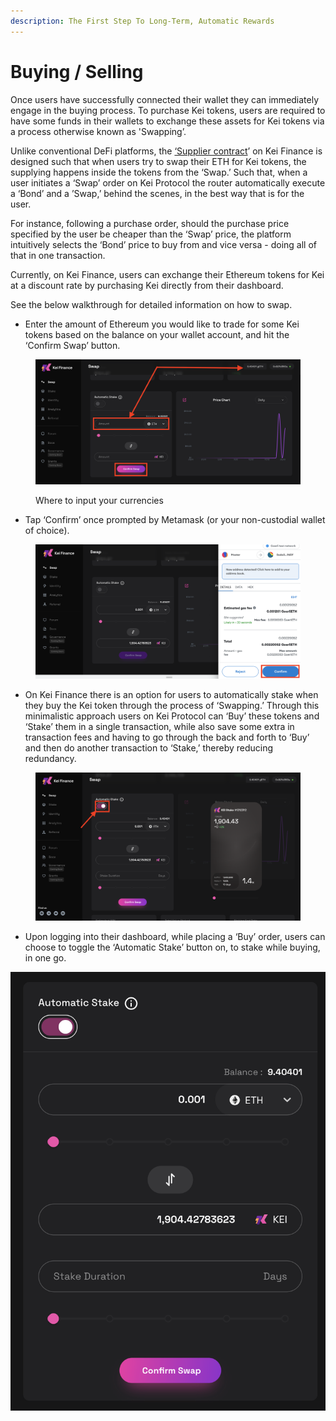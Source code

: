 ```yaml
---
description: The First Step To Long-Term, Automatic Rewards
---
```


# Buying / Selling

Once users have successfully connected their wallet they can immediately engage in the buying process. To purchase Kei tokens, users are required to have some funds in their wallets to exchange these assets for Kei tokens via a process otherwise known as 'Swapping’.

Unlike conventional DeFi platforms, the [‘Supplier contract](../mechanics/bonding.md)’ on Kei Finance is designed such that when users try to swap their ETH for Kei tokens, the supplying happens inside the tokens from the ‘Swap.’ Such that, when a user initiates a ‘Swap’ order on Kei Protocol the router automatically execute a ‘Bond’ and a ’Swap,’ behind the scenes, in the best way that is for the user.

For instance, following a purchase order, should the purchase price specified by the user be cheaper than the ‘Swap’ price, the platform intuitively selects the ‘Bond’ price to buy from and vice versa - doing all of that in one transaction.

Currently, on Kei Finance, users can exchange their Ethereum tokens for Kei at a discount rate by purchasing Kei directly from their dashboard.

See the below walkthrough for detailed information on how to swap.

* Enter the amount of Ethereum you would like to trade for some Kei tokens based on the balance on your wallet account, and hit the ‘Confirm Swap’ button.

<figure><img src="../.gitbook/assets/image (8).png" alt=""><figcaption><p>Where to input your currencies</p></figcaption></figure>

* Tap ‘Confirm’ once prompted by Metamask (or your non-custodial wallet of choice).

<figure><img src="../.gitbook/assets/image (9).png" alt=""><figcaption></figcaption></figure>

* On Kei Finance there is an option for users to automatically stake when they buy the Kei token through the process of ‘Swapping.’ Through this minimalistic approach users on Kei Protocol can ‘Buy’ these tokens and ‘Stake’ them in a single transaction, while also save some extra in transaction fees and having to go through the back and forth to ‘Buy’ and then do another transaction to ‘Stake,’ thereby reducing redundancy.

<figure><img src="../.gitbook/assets/image (12).png" alt=""><figcaption></figcaption></figure>

* Upon logging into their dashboard, while placing a ‘Buy’ order, users can choose to toggle the ‘Automatic Stake’ button on, to stake while buying, in one go.

![](<../.gitbook/assets/image (13).png>)

